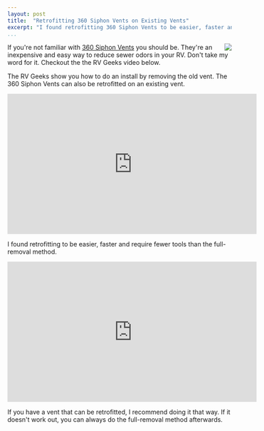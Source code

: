 ```yaml
---
layout: post  
title:  "Retrofitting 360 Siphon Vents on Existing Vents"
excerpt: "I found retrofitting 360 Siphon Vents to be easier, faster and require fewer tools than the full-removal method."
...
```


<img src="http://i.imgur.com/Bt9w6bQ.jpg" style="float: right" />

If you're not familiar with [360 Siphon
Vents](http://www.lci1.com/360-siphon) you should be. They're an
inexpensive and easy way to reduce sewer odors in your RV. Don't take my
word for it. Checkout the the RV Geeks video below.

The RV Geeks show you how to do an install by removing the old vent. The
360 Siphon Vents can also be retrofitted on an existing vent.

<iframe width="560" height="315" src="https://www.youtube.com/embed/3xX60cCHwlM" frameborder="0" allowfullscreen>
</iframe>

I found retrofitting to be easier, faster and require fewer tools than
the full-removal method.

<iframe width="560" height="315" src="https://www.youtube.com/embed/9bsftyO7lGY" frameborder="0" allowfullscreen>
</iframe>

If you have a vent that can be retrofitted, I recommend doing it that
way. If it doesn't work out, you can always do the full-removal method
afterwards.
